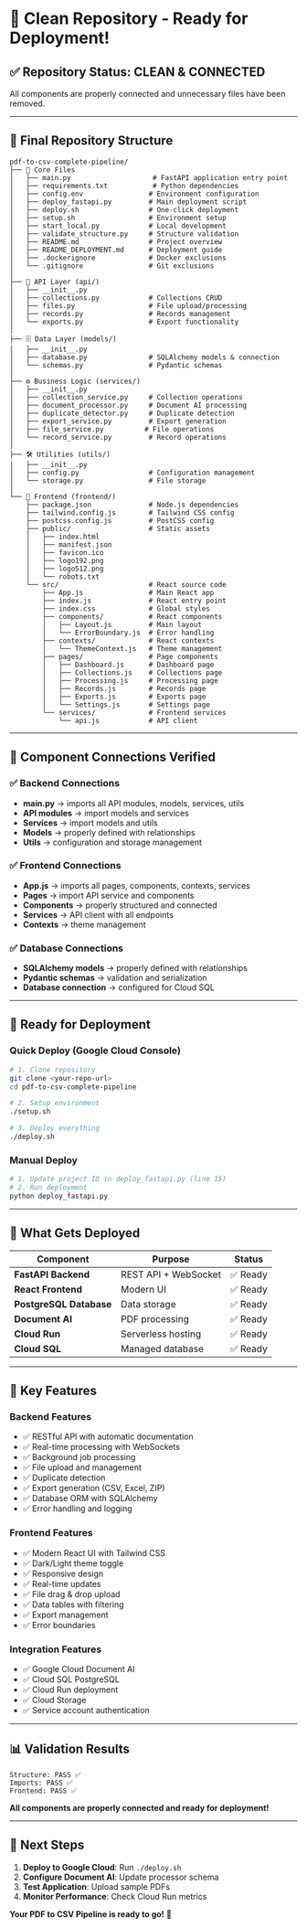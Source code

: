 # 🎉 Clean Repository - Ready for Deployment!

## ✅ **Repository Status: CLEAN & CONNECTED**

All components are properly connected and unnecessary files have been removed.

---

## 📁 **Final Repository Structure**

```
pdf-to-csv-complete-pipeline/
├── 📄 Core Files
│   ├── main.py                    # FastAPI application entry point
│   ├── requirements.txt           # Python dependencies
│   ├── config.env                # Environment configuration
│   ├── deploy_fastapi.py         # Main deployment script
│   ├── deploy.sh                 # One-click deployment
│   ├── setup.sh                  # Environment setup
│   ├── start_local.py            # Local development
│   ├── validate_structure.py     # Structure validation
│   ├── README.md                 # Project overview
│   ├── README_DEPLOYMENT.md      # Deployment guide
│   ├── .dockerignore             # Docker exclusions
│   └── .gitignore                # Git exclusions
│
├── 🔌 API Layer (api/)
│   ├── __init__.py
│   ├── collections.py            # Collections CRUD
│   ├── files.py                  # File upload/processing
│   ├── records.py                # Records management
│   └── exports.py                # Export functionality
│
├── 🗄️ Data Layer (models/)
│   ├── __init__.py
│   ├── database.py               # SQLAlchemy models & connection
│   └── schemas.py                # Pydantic schemas
│
├── ⚙️ Business Logic (services/)
│   ├── __init__.py
│   ├── collection_service.py     # Collection operations
│   ├── document_processor.py     # Document AI processing
│   ├── duplicate_detector.py     # Duplicate detection
│   ├── export_service.py         # Export generation
│   ├── file_service.py          # File operations
│   └── record_service.py         # Record operations
│
├── 🛠️ Utilities (utils/)
│   ├── __init__.py
│   ├── config.py                 # Configuration management
│   └── storage.py                # File storage
│
└── 🎨 Frontend (frontend/)
    ├── package.json              # Node.js dependencies
    ├── tailwind.config.js        # Tailwind CSS config
    ├── postcss.config.js         # PostCSS config
    ├── public/                   # Static assets
    │   ├── index.html
    │   ├── manifest.json
    │   ├── favicon.ico
    │   ├── logo192.png
    │   ├── logo512.png
    │   └── robots.txt
    └── src/                      # React source code
        ├── App.js                # Main React app
        ├── index.js              # React entry point
        ├── index.css             # Global styles
        ├── components/           # React components
        │   ├── Layout.js         # Main layout
        │   └── ErrorBoundary.js  # Error handling
        ├── contexts/             # React contexts
        │   └── ThemeContext.js   # Theme management
        ├── pages/                # Page components
        │   ├── Dashboard.js      # Dashboard page
        │   ├── Collections.js    # Collections page
        │   ├── Processing.js     # Processing page
        │   ├── Records.js        # Records page
        │   ├── Exports.js        # Exports page
        │   └── Settings.js       # Settings page
        └── services/             # Frontend services
            └── api.js            # API client
```

---

## 🔗 **Component Connections Verified**

### ✅ **Backend Connections**
- **main.py** → imports all API modules, models, services, utils
- **API modules** → import models and services
- **Services** → import models and utils
- **Models** → properly defined with relationships
- **Utils** → configuration and storage management

### ✅ **Frontend Connections**
- **App.js** → imports all pages, components, contexts, services
- **Pages** → import API service and components
- **Components** → properly structured and connected
- **Services** → API client with all endpoints
- **Contexts** → theme management

### ✅ **Database Connections**
- **SQLAlchemy models** → properly defined with relationships
- **Pydantic schemas** → validation and serialization
- **Database connection** → configured for Cloud SQL

---

## 🚀 **Ready for Deployment**

### **Quick Deploy (Google Cloud Console)**
```bash
# 1. Clone repository
git clone <your-repo-url>
cd pdf-to-csv-complete-pipeline

# 2. Setup environment
./setup.sh

# 3. Deploy everything
./deploy.sh
```

### **Manual Deploy**
```bash
# 1. Update project ID in deploy_fastapi.py (line 15)
# 2. Run deployment
python deploy_fastapi.py
```

---

## 🎯 **What Gets Deployed**

| Component | Purpose | Status |
|-----------|---------|--------|
| **FastAPI Backend** | REST API + WebSocket | ✅ Ready |
| **React Frontend** | Modern UI | ✅ Ready |
| **PostgreSQL Database** | Data storage | ✅ Ready |
| **Document AI** | PDF processing | ✅ Ready |
| **Cloud Run** | Serverless hosting | ✅ Ready |
| **Cloud SQL** | Managed database | ✅ Ready |

---

## 🔧 **Key Features**

### **Backend Features**
- ✅ RESTful API with automatic documentation
- ✅ Real-time processing with WebSockets
- ✅ Background job processing
- ✅ File upload and management
- ✅ Duplicate detection
- ✅ Export generation (CSV, Excel, ZIP)
- ✅ Database ORM with SQLAlchemy
- ✅ Error handling and logging

### **Frontend Features**
- ✅ Modern React UI with Tailwind CSS
- ✅ Dark/Light theme toggle
- ✅ Responsive design
- ✅ Real-time updates
- ✅ File drag & drop upload
- ✅ Data tables with filtering
- ✅ Export management
- ✅ Error boundaries

### **Integration Features**
- ✅ Google Cloud Document AI
- ✅ Cloud SQL PostgreSQL
- ✅ Cloud Run deployment
- ✅ Cloud Storage
- ✅ Service account authentication

---

## 📊 **Validation Results**

```
Structure: PASS ✅
Imports: PASS ✅  
Frontend: PASS ✅
```

**All components are properly connected and ready for deployment!**

---

## 🎉 **Next Steps**

1. **Deploy to Google Cloud**: Run `./deploy.sh`
2. **Configure Document AI**: Update processor schema
3. **Test Application**: Upload sample PDFs
4. **Monitor Performance**: Check Cloud Run metrics

**Your PDF to CSV Pipeline is ready to go!** 🚀
